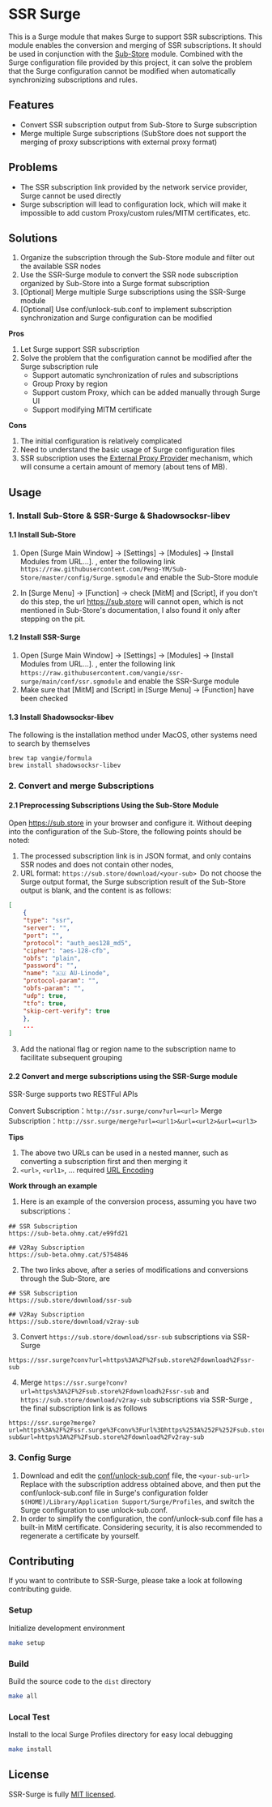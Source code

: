 # SSR Surge

This is a Surge module that makes Surge to support SSR subscriptions. This module enables the conversion and merging of SSR subscriptions. It should be used in conjunction with the [Sub-Store](https://github.com/sub-store-org/Sub-Store) module. Combined with the Surge configuration file provided by this project, it can solve the problem that the Surge configuration cannot be modified when automatically synchronizing subscriptions and rules.

## Features

- Convert SSR subscription output from Sub-Store to Surge subscription
- Merge multiple Surge subscriptions (SubStore does not support the merging of proxy subscriptions with external proxy format)

## Problems

- The SSR subscription link provided by the network service provider, Surge cannot be used directly
- Surge subscription will lead to configuration lock, which will make it impossible to add custom Proxy/custom rules/MITM certificates, etc.

## Solutions

1. Organize the subscription through the Sub-Store module and filter out the available SSR nodes
2. Use the SSR-Surge module to convert the SSR node subscription organized by Sub-Store into a Surge format subscription
3. [Optional] Merge multiple Surge subscriptions using the SSR-Surge module
4. [Optional] Use conf/unlock-sub.conf to implement subscription synchronization and Surge configuration can be modified

**Pros**
1. Let Surge support SSR subscription
2. Solve the problem that the configuration cannot be modified after the Surge subscription rule
    * Support automatic synchronization of rules and subscriptions
    * Group Proxy by region
    * Support custom Proxy, which can be added manually through Surge UI
    * Support modifying MITM certificate

**Cons**
1. The initial configuration is relatively complicated
2. Need to understand the basic usage of Surge configuration files
3. SSR subscription uses the [External Proxy Provider](https://community.nssurge.com/d/3-external-proxy-provider) mechanism, which will consume a certain amount of memory (about tens of MB).

## Usage

### 1. Install Sub-Store & SSR-Surge & Shadowsocksr-libev

#### 1.1 Install Sub-Store

1. Open [Surge Main Window] -> [Settings] -> [Modules] -> [Install Modules from URL...]. , enter the following link `https://raw.githubusercontent.com/Peng-YM/Sub-Store/master/config/Surge.sgmodule` and enable the Sub-Store module

2. In [Surge Menu] -> [Function] -> check [MitM] and [Script], if you don't do this step, the url https://sub.store will cannot open, which is not mentioned in Sub-Store's documentation, I also found it only after stepping on the pit.


#### 1.2 Install SSR-Surge

1. Open [Surge Main Window] -> [Settings] -> [Modules] -> [Install Modules from URL...]. , enter the following link `https://raw.githubusercontent.com/vangie/ssr-surge/main/conf/ssr.sgmodule` and enable the SSR-Surge module
2. Make sure that [MitM] and [Script] in [Surge Menu] -> [Function] have been checked

#### 1.3 Install Shadowsocksr-libev
The following is the installation method under MacOS, other systems need to search by themselves
```
brew tap vangie/formula
brew install shadowsocksr-libev
```

### 2. Convert and merge Subscriptions

#### 2.1 Preprocessing Subscriptions Using the Sub-Store Module

Open https://sub.store in your browser and configure it. Without deeping into the configuration of the Sub-Store, the following points should be noted:

1. The processed subscription link is in JSON format, and only contains SSR nodes and does not contain other nodes,
2. URL format: `https://sub.store/download/<your-sub> `Do not choose the Surge output format, the Surge subscription result of the Sub-Store output is blank, and the content is as follows:
```json
[
    {
    "type": "ssr",
    "server": "",
    "port": "",
    "protocol": "auth_aes128_md5",
    "cipher": "aes-128-cfb",
    "obfs": "plain",
    "password": "",
    "name": "🇦🇺 AU-Linode",
    "protocol-param": "",
    "obfs-param": "",
    "udp": true,
    "tfo": true,
    "skip-cert-verify": true
    },
    ...
]
```
3. Add the national flag or region name to the subscription name to facilitate subsequent grouping

#### 2.2 Convert and merge subscriptions using the SSR-Surge module

SSR-Surge supports two RESTFul APIs

Convert Subscription：`http://ssr.surge/conv?url=<url>`
Merge Subscription：`http://ssr.surge/merge?url=<url1>&url=<url2>&url=<url3>`

**Tips**
1. The above two URLs can be used in a nested manner, such as converting a subscription first and then merging it
2. `<url>`, `<url1>`, ... required [URL Encoding](https://www.urlencoder.org/)


**Work through an example**

1. Here is an example of the conversion process, assuming you have two subscriptions：
```
## SSR Subscription
https://sub-beta.ohmy.cat/e99fd21

## V2Ray Subscription
https://sub-beta.ohmy.cat/5754846
```

2. The two links above, after a series of modifications and conversions through the Sub-Store, are
```
## SSR Subscription
https://sub.store/download/ssr-sub

## V2Ray Subscription
https://sub.store/download/v2ray-sub
```

3. Convert `https://sub.store/download/ssr-sub` subscriptions via SSR-Surge
```
https://ssr.surge?conv?url=https%3A%2F%2Fsub.store%2Fdownload%2Fssr-sub
```

4. Merge `https://ssr.surge?conv?url=https%3A%2F%2Fsub.store%2Fdownload%2Fssr-sub` and `https://sub.store/download/v2ray-sub` subscriptions via SSR-Surge
, the final subscription link is as follows
```
https://ssr.surge?merge?url=https%3A%2F%2Fssr.surge%3Fconv%3Furl%3Dhttps%253A%252F%252Fsub.store%252Fdownload%252Fssr-sub&url=https%3A%2F%2Fsub.store%2Fdownload%2Fv2ray-sub
```

### 3. Config Surge

1. Download and edit the [conf/unlock-sub.conf](./conf/unlock-sub.conf) file, the `<your-sub-url> `Replace with the subscription address obtained above, and then put the conf/unlock-sub.conf file in Surge's configuration folder `$(HOME)/Library/Application Support/Surge/Profiles`, and switch the Surge configuration to use unlock-sub.conf.
2. In order to simplify the configuration, the conf/unlock-sub.conf file has a built-in MitM certificate. Considering security, it is also recommended to regenerate a certificate by yourself.


## Contributing
If you want to contribute to SSR-Surge, please take a look at following contributing guide.

### Setup

Initialize development environment

```bash
make setup
```

### Build

Build the source code to the `dist` directory

```bash
make all
```

### Local Test

Install to the local Surge Profiles directory for easy local debugging

```bash
make install
```

## License
SSR-Surge is fully [MIT licensed](LICENSE).